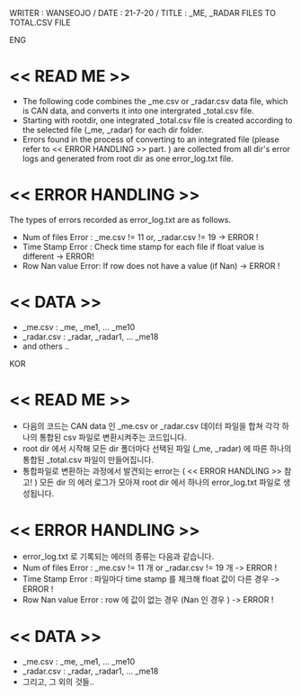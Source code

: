 WRITER : WANSEOJO / DATE : 21-7-20 / TITLE : _ME, _RADAR FILES TO TOTAL.CSV FILE

ENG 
# << READ ME >>

* The following code combines the _me.csv or _radar.csv data file, which is CAN data, and converts it into one intergrated _total.csv     file.
* Starting with rootdir, one integrated _total.csv file is created according to the selected file (_me, _radar) for each dir folder.
* Errors found in the process of converting to an integrated file (please refer to << ERROR HANDLING >> part. ) are collected from all   dir's error logs and generated from root dir as one error_log.txt file.

# << ERROR HANDLING >>

The types of errors recorded as error_log.txt are as follows.
* Num of files Error : _me.csv != 11 or, _radar.csv != 19 -> ERROR !
* Time Stamp Error : Check time stamp for each file if float value is different -> ERROR!
* Row Nan value Error: If row does not have a value (if Nan) -> ERROR !

# << DATA >>

* _me.csv :  _me, _me1, ... _me10
* _radar.csv : _radar, _radar1, ... _me18
* and others ..

KOR 
# << READ ME >>

* 다음의 코드는 CAN data 인 _me.csv or _radar.csv 데이터 파일을 합쳐 각각 하나의 통합된 csv 파일로 변환시켜주는 코드입니다.
* root dir 에서 시작해 모든 dir 폴더마다 선택된 파일 (_me, _radar) 에 따른 하나의 통합된 _total.csv 파일이 만들어집니다.
* 통합파일로 변환하는 과정에서 발견되는 error는 ( << ERROR HANDLING >> 참고! ) 모든 dir 의 에러 로그가 모아져 root dir 에서 하나의 error_log.txt 파일로 생성됩니다.

# << ERROR HANDLING >>

* error_log.txt 로 기록되는 에러의 종류는 다음과 같습니다.
* Num of files Error : _me.csv != 11 개 or _radar.csv != 19 개  -> ERROR ! 
* Time Stamp Error : 파일마다 time stamp 를 체크해 float 값이 다른 경우 -> ERROR !
* Row Nan value Error : row 에 값이 없는 경우 (Nan 인 경우 ) -> ERROR !

# << DATA >> 

* _me.csv : _me, _me1, ... _me10
* _radar.csv : _radar, _radar1, ... _me18
* 그리고, 그 외의 것들..
    
